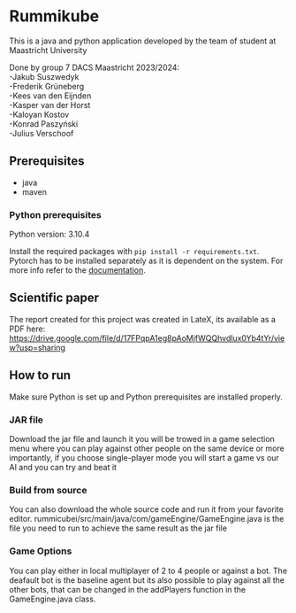 # Rummikube
This is a java and python application developed by the team of student at Maastricht University

Done by group 7 DACS Maastricht 2023/2024: <br />
-Jakub Suszwedyk <br />
-Frederik Grüneberg <br />
-Kees van den Eijnden <br />
-Kasper van der Horst <br />
-Kaloyan Kostov <br />
-Konrad Paszyński <br />
-Julius Verschoof <br />

## Prerequisites
- java
- maven
### Python prerequisites

Python version: 3.10.4

Install the required packages with `pip install -r requirements.txt`.
Pytorch has to be installed separately as it is dependent on the system. For more info
refer to the [documentation](https://pytorch.org/get-started/locally/).

## Scientific paper
The report created for this project was created in LateX, its available as a PDF here: https://drive.google.com/file/d/17FPqpA1eg8pAoMjfWQQhvdlux0Yb4tYr/view?usp=sharing

## How to run
Make sure Python is set up and Python prerequisites are installed properly.

### JAR file
Download the jar file and launch it you will be trowed in a game selection menu where you can play against other people
on the same device or more importantly, if you choose single-player mode you will start a game vs our AI and you can try
and beat it

### Build from source
You can also download the whole source code and run it from your favorite editor.
rummicubei/src/main/java/com/gameEngine/GameEngine.java is the file you need to run to achieve the same result as the jar
file

### Game Options
You can play either in local multiplayer of 2 to 4 people or against a bot. The deafault bot is the baseline agent but its also possible to play  against all the other bots, that can be changed in the addPlayers function in the GameEngine.java class.
